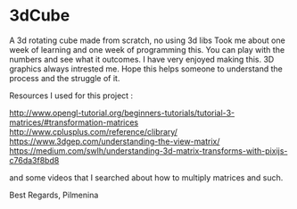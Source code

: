 # 3dCube
A 3d rotating cube made from scratch, no using 3d libs
Took me about one week of learning and one week of programming this. 
You can play with the numbers and see what it outcomes. 
I have very enjoyed making this.
3D graphics always intrested me. Hope this helps someone to understand the process and the struggle of it.

Resources I used for this project :

http://www.opengl-tutorial.org/beginners-tutorials/tutorial-3-matrices/#transformation-matrices
http://www.cplusplus.com/reference/clibrary/
https://www.3dgep.com/understanding-the-view-matrix/
https://medium.com/swlh/understanding-3d-matrix-transforms-with-pixijs-c76da3f8bd8

and some videos that I searched about how to multiply matrices and such.

Best Regards,
Pilmenina

